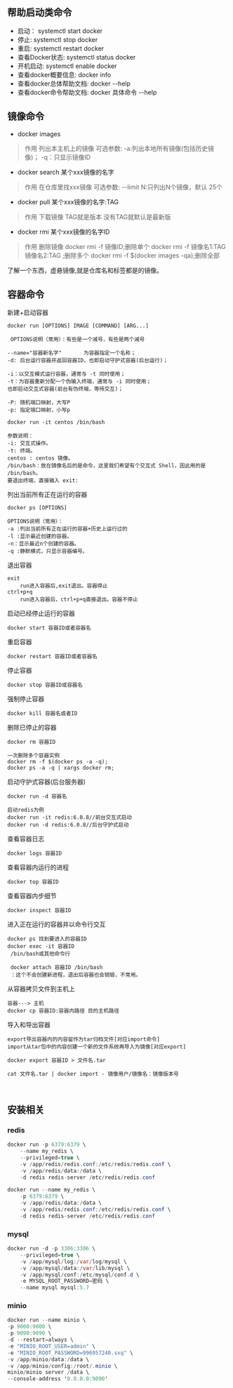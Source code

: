 ## 帮助启动类命令
- 启动： systemctl start docker
- 停止:  systemctl stop docker
- 重启:  systemctl restart docker
- 查看Docker状态: systemctl status docker
- 开机启动: systemctl enable docker
- 查看docker概要信息: docker info
- 查看docker总体帮助文档: docker --help
- 查看docker命令帮助文档: docker 具体命令 --help

## 镜像命令
- docker images
> 作用 列出本主机上的镜像 
可选参数: 
-a:列出本地所有镜像(包括历史镜像)；
-q：只显示镜像ID

- docker search 某个xxx镜像的名字
> 作用 在仓库里找xxx镜像
可选参数:
--limit N:只列出N个镜像，默认
25个

- docker pull 某个xxx镜像的名字:TAG
> 作用 下载镜像
TAG就是版本
没有TAG就默认是最新版

- docker rmi 某个xxx镜像的名字ID
> 作用 删除镜像
docker rmi -f 镜像ID;删除单个
docker rmi -f 镜像名1:TAG 镜像名2:TAG ;删除多个
docker rmi -f $(docker images -qa);删除全部

了解一个东西，虚悬镜像,就是仓库名和标签都是<none>的镜像。


## 容器命令
新建+启动容器
```
docker run [OPTIONS] IMAGE [COMMAND] [ARG...]

 OPTIONS说明（常用）：有些是一个减号，有些是两个减号
 
--name="容器新名字"       为容器指定一个名称；
-d: 后台运行容器并返回容器ID，也即启动守护式容器(后台运行)；
 
-i：以交互模式运行容器，通常与 -t 同时使用；
-t：为容器重新分配一个伪输入终端，通常与 -i 同时使用；
也即启动交互式容器(前台有伪终端，等待交互)；
 
-P: 随机端口映射，大写P
-p: 指定端口映射，小写p

docker run -it centos /bin/bash 

参数说明：
-i: 交互式操作。
-t: 终端。
centos : centos 镜像。
/bin/bash：放在镜像名后的是命令，这里我们希望有个交互式 Shell，因此用的是 /bin/bash。
要退出终端，直接输入 exit:

```
列出当前所有正在运行的容器
```
docker ps [OPTIONS]

OPTIONS说明（常用）：
-a :列出当前所有正在运行的容器+历史上运行过的
-l :显示最近创建的容器。
-n：显示最近n个创建的容器。
-q :静默模式，只显示容器编号。

```
退出容器
```
exit
    run进入容器后,exit退出。容器停止
ctrl+p+q
    run进入容器后，ctrl+p+q直接退出。容器不停止
```

启动已经停止运行的容器
```
docker start 容器ID或者容器名
```
重启容器
```
docker restart 容器ID或者容器名
```
停止容器
```
docker stop 容器ID或容器名
```
强制停止容器
```
docker kill 容器名或者ID
```
删除已停止的容器
```
docker rm 容器ID

一次删除多个容器实例
docker rm -f $(docker ps -a -q);
docker ps -a -q | xargs docker rm;
```
启动守护式容器(后台服务器)
```
docker run -d 容器名

启动redis为例
docker run -it redis:6.0.8//前台交互式启动
docker run -d redis:6.0.8//后台守护式启动
```

查看容器日志
```
docker logs 容器ID
```
查看容器内运行的进程
```
docker top 容器ID
```
查看容器内步细节
```
docker inspect 容器ID
```

进入正在运行的容器并以命令行交互
```
docker ps 找到要进入的容器ID
docker exec -it 容器ID
 /bin/bash或其他命令行
 
 docker attach 容器ID /bin/bash
 ：这个不会创建新进程，退出后容器也会销毁，不常用。
```
 从容器拷贝文件到主机上
 ```
 容器---> 主机
 docker cp 容器ID:容器内路径 目的主机路径
 ```
 导入和导出容器
 ```
 export导出容器内的内容留作为tar归档文件[对应import命令]
 import从tar包中的内容创建一个新的文件系统再导入为镜像[对应export]
 
 docker export 容器ID > 文件名.tar
 
 cat 文件名.tar | docker import - 镜像用户/镜像名：镜像版本号
 


 ```

## 安装相关

### redis

```java
docker run -p 6379:6379 \
    --name my_redis \
    --privileged=true \
    -v /app/redis/redis.conf:/etc/redis/redis.conf \
    -v /app/redis/data:/data \
    -d redis redis-server /etc/redis/redis.conf

docker run --name my_redis \
    -p 6379:6379 \
    -v /app/redis/data:/data \
    -v /app/redis/redis.conf:/etc/redis/redis.conf \
    -d redis redis-server /etc/redis/redis.conf

```

### mysql

```java
docker run -d -p 3306:3306 \
    --privileged=true \
    -v /app/mysql/log:/var/log/mysql \
    -v /app/mysql/data:/var/lib/mysql \
    -v /app/mysql/conf:/etc/mysql/conf.d \
    -e MYSQL_ROOT_PASSWORD=密码 \
    --name mysql mysql:5.7
```

### minio

```java
docker run --name minio \
-p 9000:9000 \  
-p 9090:9090 \
-d --restart=always \
-e "MINIO_ROOT_USER=admin" \
-e "MINIO_ROOT_PASSWORD=996957240.sxq" \
-v /app/minio/data:/data \
-v /app/minio/config:/root/.minio \
minio/minio server /data \
--console-address '0.0.0.0:9090'
```

